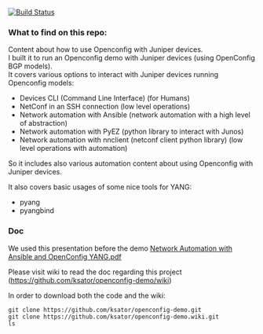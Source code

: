 [![Build Status](https://travis-ci.org/ksator/openconfig-demo.svg?branch=master)](https://travis-ci.org/ksator/openconfig-demo)

### What to find on this repo:   
Content about how to use Openconfig with Juniper devices.   
I built it to run an Openconfig demo with Juniper devices (using OpenConfig BGP models).    
It covers various options to interact with Juniper devices running Openconfig models:     
- Devices CLI (Command Line Interface) (for Humans)  
- NetConf in an SSH connection (low level operations)  
- Network automation with Ansible (network automation with a high level of abstraction)   
- Network automation with PyEZ (python library to interact with Junos)   
- Network automation with nnclient (netconf client python library) (low level operations with automation)  

So it includes also various automation content about using Openconfig with Juniper devices.  
  
It also covers basic usages of some nice tools for YANG:  
- pyang  
- pyangbind    

### Doc
We used this presentation before the demo [Network Automation with Ansible and OpenConfig YANG.pdf](https://github.com/ksator/openconfig-demo/blob/master/Network%20Automation%20with%20Ansible%20and%20OpenConfig%20YANG.pdf)

Please visit wiki to read the doc regarding this project (https://github.com/ksator/openconfig-demo/wiki)


In order to download both the code and the wiki:  
```
git clone https://github.com/ksator/openconfig-demo.git
git clone https://github.com/ksator/openconfig-demo.wiki.git
ls
```


